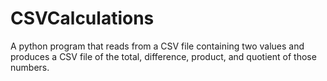# CSVCalculations
A python program that reads from a CSV file containing two values and produces a CSV file of the total, difference, product, and quotient of those numbers.
